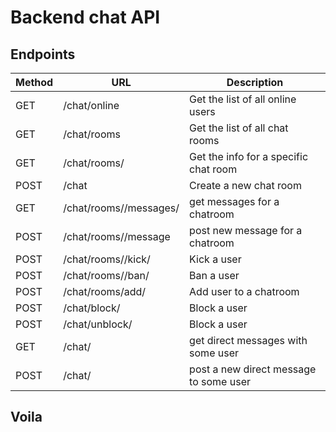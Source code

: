 # Backend chat API

## Endpoints


| Method | URL                          | Description                            |
| ------ | ---------------------------- | -------------------------------------- |
| GET    | /chat/online                 | Get the list of all online users       |
| GET    | /chat/rooms                  | Get the list of all chat rooms         |
| GET    | /chat/rooms/<id>             | Get the info for a specific chat room  |
| POST   | /chat                        | Create a new chat room                 |
| GET    | /chat/rooms/<id>/messages/   | get messages for a chatroom            |
| POST   | /chat/rooms/<id>/message     | post new message for a chatroom        |
| POST   | /chat/rooms/<id>/kick/<user> | Kick a user                            |
| POST   | /chat/rooms/<id>/ban/<user>  | Ban a user                             |
| POST   | /chat/rooms/add/<user>       | Add user to a chatroom                 |
| POST   | /chat/block/<user>           | Block a user                           |
| POST   | /chat/unblock/<user>         | Block a user                           |
| GET    | /chat/<user>                 | get direct messages with some user     |
| POST   | /chat/<user>                 | post a new direct message to some user |



## Voila
